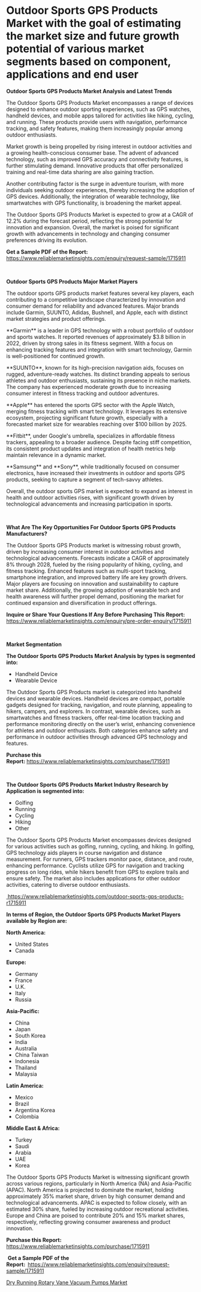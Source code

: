 <p><h1>Outdoor Sports GPS Products Market with the goal of estimating the market size and future growth potential of various market segments based on component, applications and end user</h1></p><p><strong>Outdoor Sports GPS Products Market Analysis and Latest Trends</strong></p>
<p><p>The Outdoor Sports GPS Products Market encompasses a range of devices designed to enhance outdoor sporting experiences, such as GPS watches, handheld devices, and mobile apps tailored for activities like hiking, cycling, and running. These products provide users with navigation, performance tracking, and safety features, making them increasingly popular among outdoor enthusiasts.</p><p>Market growth is being propelled by rising interest in outdoor activities and a growing health-conscious consumer base. The advent of advanced technology, such as improved GPS accuracy and connectivity features, is further stimulating demand. Innovative products that offer personalized training and real-time data sharing are also gaining traction. </p><p>Another contributing factor is the surge in adventure tourism, with more individuals seeking outdoor experiences, thereby increasing the adoption of GPS devices. Additionally, the integration of wearable technology, like smartwatches with GPS functionality, is broadening the market appeal.</p><p>The Outdoor Sports GPS Products Market is expected to grow at a CAGR of 12.2% during the forecast period, reflecting the strong potential for innovation and expansion. Overall, the market is poised for significant growth with advancements in technology and changing consumer preferences driving its evolution.</p></p>
<p><strong>Get a Sample PDF of the Report:&nbsp;</strong> <a href="https://www.reliablemarketinsights.com/enquiry/request-sample/1715911?utm_campaign=2004&utm_medium=2&utm_source=Github&utm_content=ia&utm_term=12012025&utm_id=outdoor-sports-gps-products">https://www.reliablemarketinsights.com/enquiry/request-sample/1715911</a></p>
<p>&nbsp;</p>
<p><strong>Outdoor Sports GPS Products Major Market Players</strong></p>
<p><p>The outdoor sports GPS products market features several key players, each contributing to a competitive landscape characterized by innovation and consumer demand for reliability and advanced features. Major brands include Garmin, SUUNTO, Adidas, Bushnell, and Apple, each with distinct market strategies and product offerings.</p><p>**Garmin** is a leader in GPS technology with a robust portfolio of outdoor and sports watches. It reported revenues of approximately $3.8 billion in 2022, driven by strong sales in its fitness segment. With a focus on enhancing tracking features and integration with smart technology, Garmin is well-positioned for continued growth.</p><p>**SUUNTO**, known for its high-precision navigation aids, focuses on rugged, adventure-ready watches. Its distinct branding appeals to serious athletes and outdoor enthusiasts, sustaining its presence in niche markets. The company has experienced moderate growth due to increasing consumer interest in fitness tracking and outdoor adventures.</p><p>**Apple** has entered the sports GPS sector with the Apple Watch, merging fitness tracking with smart technology. It leverages its extensive ecosystem, projecting significant future growth, especially with a forecasted market size for wearables reaching over $100 billion by 2025.</p><p>**Fitbit**, under Google's umbrella, specializes in affordable fitness trackers, appealing to a broader audience. Despite facing stiff competition, its consistent product updates and integration of health metrics help maintain relevance in a dynamic market.</p><p>**Samsung** and **Sony**, while traditionally focused on consumer electronics, have increased their investments in outdoor and sports GPS products, seeking to capture a segment of tech-savvy athletes.</p><p>Overall, the outdoor sports GPS market is expected to expand as interest in health and outdoor activities rises, with significant growth driven by technological advancements and increasing participation in sports.</p></p>
<p>&nbsp;</p>
<p><strong>What Are The Key Opportunities For Outdoor Sports GPS Products Manufacturers?</strong></p>
<p><p>The Outdoor Sports GPS Products market is witnessing robust growth, driven by increasing consumer interest in outdoor activities and technological advancements. Forecasts indicate a CAGR of approximately 8% through 2028, fueled by the rising popularity of hiking, cycling, and fitness tracking. Enhanced features such as multi-sport tracking, smartphone integration, and improved battery life are key growth drivers. Major players are focusing on innovation and sustainability to capture market share. Additionally, the growing adoption of wearable tech and health awareness will further propel demand, positioning the market for continued expansion and diversification in product offerings.</p></p>
<p><strong>Inquire or Share Your Questions If Any Before Purchasing This Report:</strong> <a href="https://www.reliablemarketinsights.com/enquiry/pre-order-enquiry/1715911?utm_campaign=2004&utm_medium=2&utm_source=Github&utm_content=ia&utm_term=12012025&utm_id=outdoor-sports-gps-products">https://www.reliablemarketinsights.com/enquiry/pre-order-enquiry/1715911</a></p>
<p>&nbsp;</p>
<p><strong>Market Segmentation</strong></p>
<p><strong>The Outdoor Sports GPS Products Market Analysis by types is segmented into:</strong></p>
<p><ul><li>Handheld Device</li><li>Wearable Device</li></ul></p>
<p><p>The Outdoor Sports GPS Products market is categorized into handheld devices and wearable devices. Handheld devices are compact, portable gadgets designed for tracking, navigation, and route planning, appealing to hikers, campers, and explorers. In contrast, wearable devices, such as smartwatches and fitness trackers, offer real-time location tracking and performance monitoring directly on the user’s wrist, enhancing convenience for athletes and outdoor enthusiasts. Both categories enhance safety and performance in outdoor activities through advanced GPS technology and features.</p></p>
<p><strong>Purchase this Report:&nbsp;</strong><a href="https://www.reliablemarketinsights.com/purchase/1715911?utm_campaign=2004&utm_medium=2&utm_source=Github&utm_content=ia&utm_term=12012025&utm_id=outdoor-sports-gps-products">https://www.reliablemarketinsights.com/purchase/1715911</a></p>
<p>&nbsp;</p>
<p><strong>The Outdoor Sports GPS Products Market Industry Research by Application is segmented into:</strong></p>
<p><ul><li>Golfing</li><li>Running</li><li>Cycling</li><li>Hiking</li><li>Other</li></ul></p>
<p><p>The Outdoor Sports GPS Products Market encompasses devices designed for various activities such as golfing, running, cycling, and hiking. In golfing, GPS technology aids players in course navigation and distance measurement. For runners, GPS trackers monitor pace, distance, and route, enhancing performance. Cyclists utilize GPS for navigation and tracking progress on long rides, while hikers benefit from GPS to explore trails and ensure safety. The market also includes applications for other outdoor activities, catering to diverse outdoor enthusiasts.</p></p>
<p><a href="https://www.reliablemarketinsights.com/outdoor-sports-gps-products-r1715911?utm_campaign=2004&utm_medium=2&utm_source=Github&utm_content=ia&utm_term=12012025&utm_id=outdoor-sports-gps-products">&nbsp;https://www.reliablemarketinsights.com/outdoor-sports-gps-products-r1715911</a></p>
<p><strong>In terms of Region, the Outdoor Sports GPS Products Market Players available by Region are:</strong></p>
<p>
    <p> <strong> North America: </strong>
        <ul>
            <li>United States</li>
            <li>Canada</li>
        </ul>
        </p> 
    <p> <strong> Europe: </strong>
        <ul>
            <li>Germany</li>
            <li>France</li>
            <li>U.K.</li>
            <li>Italy</li>
            <li>Russia</li>
        </ul>
        </p> 
    <p> <strong> Asia-Pacific: </strong>
        <ul>
            <li>China</li>
            <li>Japan</li>
            <li>South Korea</li>
            <li>India</li>
            <li>Australia</li>
            <li>China Taiwan</li>
            <li>Indonesia</li>
            <li>Thailand</li>
            <li>Malaysia</li>
        </ul>
        </p> 
    <p> <strong> Latin America: </strong>
        <ul>
            <li>Mexico</li>
            <li>Brazil</li>
            <li>Argentina Korea</li>
            <li>Colombia</li>
        </ul>
        </p> 
    <p> <strong> Middle East & Africa: </strong>
        <ul>
            <li>Turkey</li>
            <li>Saudi</li>
            <li>Arabia</li>
            <li>UAE</li>
            <li>Korea</li>
        </ul>
    </p>
    </p>
<p><p>The Outdoor Sports GPS Products Market is witnessing significant growth across various regions, particularly in North America (NA) and Asia-Pacific (APAC). North America is projected to dominate the market, holding approximately 35% market share, driven by high consumer demand and technological advancements. APAC is expected to follow closely, with an estimated 30% share, fueled by increasing outdoor recreational activities. Europe and China are poised to contribute 20% and 15% market shares, respectively, reflecting growing consumer awareness and product innovation.</p></p>
<p><strong>Purchase this Report: </strong><a href="https://www.reliablemarketinsights.com/purchase/1715911?utm_campaign=2004&utm_medium=2&utm_source=Github&utm_content=ia&utm_term=12012025&utm_id=outdoor-sports-gps-products">https://www.reliablemarketinsights.com/purchase/1715911</a></p>
<p>&nbsp;<strong>Get a Sample PDF of the Report:&nbsp;&nbsp;</strong><a href="https://www.reliablemarketinsights.com/enquiry/request-sample/1715911?utm_campaign=2004&utm_medium=2&utm_source=Github&utm_content=ia&utm_term=12012025&utm_id=outdoor-sports-gps-products">https://www.reliablemarketinsights.com/enquiry/request-sample/1715911</a></p>
<p><strong></strong></p>
<p><p><a href="https://github.com/globismark/Market-Research-Report-List-5/blob/main/dry-running-rotary-vane-vacuum-pumps-market.md?utm_campaign=2004&utm_medium=2&utm_source=Github&utm_content=ia&utm_term=12012025&utm_id=outdoor-sports-gps-products">Dry Running Rotary Vane Vacuum Pumps Market</a></p></p>
